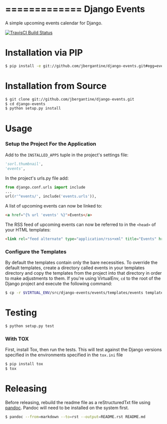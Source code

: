 =============
Django Events
=============

A simple upcoming events calendar for Django.

[![TravisCI Build Status](https://travis-ci.org/jbergantine/django-events.svg?branch=develop)](https://travis-ci.org/jbergantine/django-events)

Installation via PIP
====================

```sh
$ pip install -e git://github.com/jbergantine/django-events.git#egg=events
```

Installation from Source
========================

```sh
$ git clone git://github.com/jbergantine/django-events.git
$ cd django-events
$ python setup.py install
```

Usage
=====

### Setup the Project For the Application

Add to the `INSTALLED_APPS` tuple in the project's settings file:

```py
'sorl.thumbnail',
'events',
```

In the project's urls.py file add:

```py
from django.conf.urls import include
...
url(r'^events/', include('events.urls')),
```

A list of upcoming events can now be linked to:

```html
<a href="{% url 'events' %}">Events</a>
```

The RSS feed of upcoming events can now be referred to in the ``<head>`` of your HTML templates:

```html
<link rel="feed alternate" type="application/rss+xml" title="Events" href="{% url 'events_feed' %}" />
```

### Configure the Templates

By default the templates contain only the bare necessities. To override the default templates, create a directory called events in your templates directory and copy the templates from the project into that directory in order to make adjustments to them. If you're using VirtualEnv, `cd` to the root of the Django project and execute the following command:

```sh
$ cp -r $VIRTUAL_ENV/src/django-events/events/templates/events templates/events
```

Testing
=======

```sh
$ python setup.py test
```

### With TOX

First, install Tox, then run the tests. This will test against the Django versions specified in the environments specified in the ``tox.ini`` file

```sh
$ pip install tox
$ tox
```

Releasing
=========

Before releasing, rebuild the readme file as a reStructuredTxt file using [pandoc](http://pandoc.org). Pandoc will need to be installed on the system first.

```sh
$ pandoc --from=markdown --to=rst --output=README.rst README.md
```
